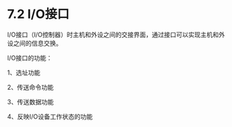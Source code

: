 # 7.2 I/O接口

I/O接口（I/O控制器）时主机和外设之间的交接界面，通过接口可以实现主机和外设之间的信息交换。

I/O接口的功能：

1、选址功能

2、传送命令功能

3、传送数据功能

4、反映I/O设备工作状态的功能


